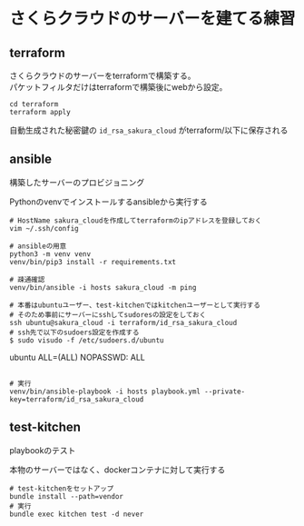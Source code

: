 # さくらクラウドのサーバーを建てる練習
## terraform
さくらクラウドのサーバーをterraformで構築する。  
パケットフィルタだけはterraformで構築後にwebから設定。

```
cd terraform
terraform apply
```

自動生成された秘密鍵の `id_rsa_sakura_cloud` がterraform/以下に保存される

## ansible
構築したサーバーのプロビジョニング

Pythonのvenvでインストールするansibleから実行する

```
# HostName sakura_cloudを作成してterraformのipアドレスを登録しておく
vim ~/.ssh/config

# ansibleの用意
python3 -m venv venv
venv/bin/pip3 install -r requirements.txt

# 疎通確認
venv/bin/ansible -i hosts sakura_cloud -m ping

# 本番はubuntuユーザー、test-kitchenではkitchenユーザーとして実行する
# そのため事前にサーバーにsshしてsudoresの設定をしておく
ssh ubuntu@sakura_cloud -i terraform/id_rsa_sakura_cloud
# ssh先で以下のsudoers設定を作成する
$ sudo visudo -f /etc/sudoers.d/ubuntu
```
ubuntu	ALL=(ALL) NOPASSWD: ALL
```

# 実行
venv/bin/ansible-playbook -i hosts playbook.yml --private-key=terraform/id_rsa_sakura_cloud
```

## test-kitchen
playbookのテスト

本物のサーバーではなく、dockerコンテナに対して実行する

```
# test-kitchenをセットアップ
bundle install --path=vendor
# 実行
bundle exec kitchen test -d never
```
